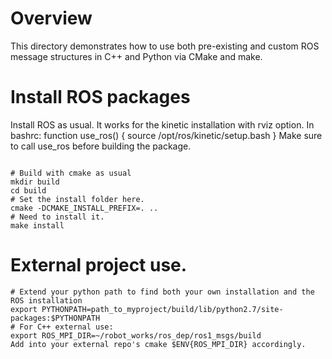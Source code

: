 # Overview

This directory demonstrates how to use both pre-existing and custom ROS
message structures in C++ and Python via CMake and make.

# Install ROS packages
Install ROS as usual. It works for the kinetic installation with rviz option. 
In bashrc:
function use_ros()
{
  source /opt/ros/kinetic/setup.bash
}
Make sure to call use_ros before building the package. 
~~~

# Build with cmake as usual
mkdir build
cd build
# Set the install folder here.
cmake -DCMAKE_INSTALL_PREFIX=. ..
# Need to install it.
make install

~~~
# External project use.
~~~
# Extend your python path to find both your own installation and the ROS installation
export PYTHONPATH=path_to_myproject/build/lib/python2.7/site-packages:$PYTHONPATH
# For C++ external use: 
export ROS_MPI_DIR=~/robot_works/ros_dep/ros1_msgs/build
Add into your external repo's cmake $ENV{ROS_MPI_DIR} accordingly.
~~~
